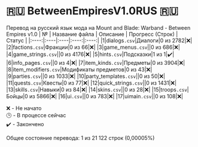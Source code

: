 # :ru: BetweenEmpiresV1.0RUS :ru:
Перевод на русский язык мода на Mount and Blade: Warband - Between Empires v1.0
| № | Название файла | Описание | Прогресс (Строк) | Статус |
|:----:|:----|:----|:----:|:----:|
|1|dialogs`.csv`|Диалоги|0 из 2782|:x:|
|2|factions`.csv`|Фракции|0 из 66|:x:|
|3|game_menus`.csv`||0 из 686|:x:|
|4|game_strings`.csv`||0 из 4176|:x:|
|5|hints`.csv`|Подсказки|1 из 1|:heavy_check_mark:|
|6|info_pages`.csv`||0 из 4|:x:|
|7|item_kinds`.csv`|Предметы|0 из 3904|:x:|
|8|item_modifiers`.csv`|Модификаты предметов|0 из 43|:x:|
|9|parties`.csv`||0 из 1033|:x:|
|10|party_templates`.csv`||0 из 50|:x:|
|11|quests`.csv`|Квесты|0 из 77|:x:|
|12|quick_strings`.csv`||0 из 1431|:x:|
|13|skills`.csv`|Навыки|0 из 84|:x:|
|14|skins`.csv`||0 из 28|:x:|
|15|troops`.csv`|Бойцы|0 из 5866|:x:|
|16|ui`.csv`||0 из 783|:x:|
|17|uimain`.csv`||0 из 108|:x:|

:x: - Не начато <br>
:clock3: - В процессе сейчас <br>
:heavy_check_mark: - Закончено <br>

Общее состояние перевода: 1 из 21 122 строк (0,00005%)
